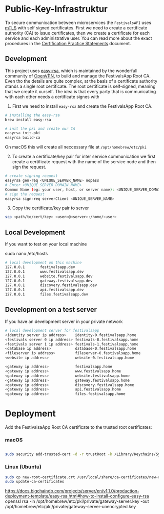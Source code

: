 # Public-Key-Infrastruktur

To secure communication between microservices the `FestivalsAPI` uses [mTLS](https://www.cloudflare.com/learning/access-management/what-is-mutual-tls/) with self signed certificates. 
First we need to create a certificate authority (CA) to issue certificates, then we create a certificate for each service and each administrative user.
You can read more about the exact procedures in the [Certification Practice Statements](CERTIFICATIONPRACTICE.md) document.

## Development

This project uses [easy-rsa](https://github.com/OpenVPN/easy-rsa), which is maintained by the wonderfull community of [OpenVPN](https://openvpn.net/community/), to build and manage the FestivalsApp Root CA.
Even tho the details are quite complex, at the basis of a certificate authority stands a single root certificate. The root certificate is self-signed, meaning that we create it ourself.
The idea is that every party that is communicating with each other needs a certificate signes with 

1. First we need to install `easy-rsa` and create the FestivalsApp Root CA.
```bash
# installing the easy-rsa
brew install easy-rsa

# init the pki and create our CA
easyrsa init-pki
easyrsa build-ca
```
On macOS this will create all neccessary file at `/opt/homebrew/etc/pki`

2. To create a certificate/key pair for inter service communication we first create a certificate request with the name of the service node and then sign the request.
```bash
# create signing request
easyrsa gen-req <UNIQUE_SERVER_NAME> nopass
# Enter <UNIQUE_SERVER_DOMAIN_NAME>
Common Name (eg: your user, host, or server name): <UNIQUE_SERVER_DOMAIN_NAME>
# sign the request
easyrsa sign-req serverClient <UNIQUE_SERVER_NAME>
```

3. Copy the certificate/key pair to server
```bash
scp <path/to/cert/key> <user>@<server>:/home/<user>
```

## Local Development
If you want to test on your local machine

sudo nano /etc/hosts
```bash
# local development on this machine
127.0.0.1       festivalsapp.dev
127.0.0.1       www.festivalsapp.dev
127.0.0.1       website.festivalsapp.dev
127.0.0.1       gateway.festivalsapp.dev
127.0.0.1       discovery.festivalsapp.dev
127.0.0.1       api.festivalsapp.dev
127.0.0.1       files.festivalsapp.dev
```

## Development on a test server
If you have an development server in your private network

```bash
# local development server for festivalsapp
<identity server ip address>	identity-0.festivalsapp.home
<festivals server 0 ip address>	festivals-0.festivalsapp.home
<festivals server 1 ip address>	festivals-1.festivalsapp.home
<database ip address>	        database-0.festivalsapp.home
<fileserver ip address>	        fileserver-0.festivalsapp.home
<website ip address>	        website-0.festivalsapp.home

<gateway ip address>            festivalsapp.home
<gateway ip address>            www.festivalsapp.home
<gateway ip address>            website.festivalsapp.home
<gateway ip address>            gateway.festivalsapp.home
<gateway ip address>            discovery.festivalsapp.home
<gateway ip address>            api.festivalsapp.home
<gateway ip address>            files.festivalsapp.home
```

# Deployment

Add the FestivalsaApp Root CA certificate to the trusted root certificates:

### macOS
```bash

sudo security add-trusted-cert -d -r trustRoot -k /Library/Keychains/System.keychain ~/new-root-certificate.crt
```
### Linux (Ubuntu)
```bash
sudo cp new-root-certificate.crt /usr/local/share/ca-certificates/new-root-certificate.crt
sudo update-ca-certificates
```







https://docs.bigchaindb.com/projects/server/en/v1.1.0/production-deployment-template/easy-rsa.html#how-to-install-configure-easy-rsa
openssl rsa -in /opt/homebrew/etc/pki/private/gateway-server.key -out /opt/homebrew/etc/pki/private/gateway-server-unencrypted.key